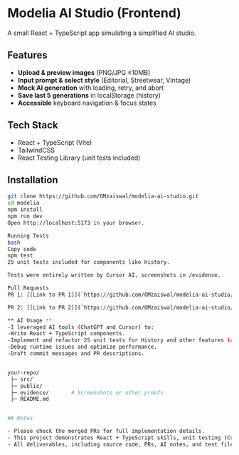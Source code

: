 # Modelia AI Studio (Frontend)

A small React + TypeScript app simulating a simplified AI studio.

## Features

- **Upload & preview images** (PNG/JPG ≤10MB)  
- **Input prompt & select style** (Editorial, Streetwear, Vintage)  
- **Mock AI generation** with loading, retry, and abort  
- **Save last 5 generations** in localStorage (history)  
- **Accessible** keyboard navigation & focus states  

## Tech Stack

- React + TypeScript (Vite)  
- TailwindCSS 
- React Testing Library (unit tests included)

## Installation

```bash
git clone https://github.com/OMzaiswal/modelia-ai-studio.git
cd modelia
npm install
npm run dev
Open http://localhost:5173 in your browser.

Running Tests
bash
Copy code
npm test
25 unit tests included for components like History.

Tests were entirely written by Cursor AI, screenshots in /evidence.

Pull Requests
PR 1: [[Link to PR 1]](`https://github.com/OMzaiswal/modelia-ai-studio/pull/1`) – Main feature implementation

PR 2: [[Link to PR 2]](`https://github.com/OMzaiswal/modelia-ai-studio/pull/2`) – Additional features, bug fixes, and code refactoring

** AI Usage **
-I leveraged AI tools (ChatGPT and Cursor) to:
-Write React + TypeScript components.
-Implement and refactor 25 unit tests for History and other features (all tests written by Cursor; screenshots included in evidence/ folder).
-Debug runtime issues and optimize performance.
-Draft commit messages and PR descriptions.


your-repo/
 ├─ src/
 ├─ public/
 ├─ evidence/       # Screenshots or other proofs
 ├─ README.md


## Notes

- Please check the merged PRs for full implementation details.
- This project demonstrates React + TypeScript skills, unit testing (Cursor-assisted), and accessibility.
- All deliverables, including source code, PRs, AI notes, and test files, are included in this repository.
